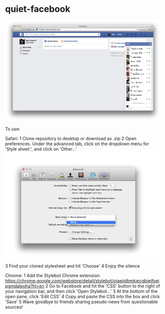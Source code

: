 quiet-facebook
==============

![](https://raw.githubusercontent.com/maxfriedrich/quiet-facebook/master/xxx/screenshot-1.png)

To use:

Safari:
1   Clone repository to desktop or download as .zip
2   Open preferences. Under the advanced tab, click on the dropdown menu for 'Style sheet:', and click on 'Other...'
![](https://raw.githubusercontent.com/maxfriedrich/quiet-facebook/master/xxx/screenshot-2.png)
3   Find your cloned stylesheet and hit 'Choose'
4   Enjoy the silence

Chrome:
1   Add the Stylebot Chrome extension: https://chrome.google.com/webstore/detail/stylebot/oiaejidbmkiecgbjeifoejpgmdaleoha?hl=en
2   Go to Facebook and hit the 'CSS' button to the right of your navigation bar, and then click 'Open Stylebot...'
3   At the bottom of the open pane, click 'Edit CSS'
4   Copy and paste the CSS into the box and click 'Save'
5   Wave goodbye to friends sharing pseudo-news from questionable sources!
